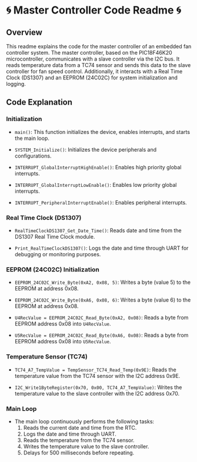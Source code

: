 # 🌀 Master Controller Code Readme 🌀

## Overview
This readme explains the code for the master controller of an embedded fan controller system. The master controller, based on the PIC18F46K20 microcontroller, communicates with a slave controller via the I2C bus. It reads temperature data from a TC74 sensor and sends this data to the slave controller for fan speed control. Additionally, it interacts with a Real Time Clock (DS1307) and an EEPROM (24C02C) for system initialization and logging.

## Code Explanation
### Initialization
- `main()`: This function initializes the device, enables interrupts, and starts the main loop.
  
- `SYSTEM_Initialize()`: Initializes the device peripherals and configurations.
  
- `INTERRUPT_GlobalInterruptHighEnable()`: Enables high priority global interrupts.
  
- `INTERRUPT_GlobalInterruptLowEnable()`: Enables low priority global interrupts.
  
- `INTERRUPT_PeripheralInterruptEnable()`: Enables peripheral interrupts.

### Real Time Clock (DS1307)
- `RealTimeClockDS1307_Get_Date_Time()`: Reads date and time from the DS1307 Real Time Clock module.
  
- `Print_RealTimeClockDS1307()`: Logs the date and time through UART for debugging or monitoring purposes.

### EEPROM (24C02C) Initialization
- `EEPROM_24C02C_Write_Byte(0xA2, 0x08, 5)`: Writes a byte (value 5) to the EEPROM at address 0x08.
  
- `EEPROM_24C02C_Write_Byte(0xA6, 0x08, 6)`: Writes a byte (value 6) to the EEPROM at address 0x08.
  
- `U4RecValue = EEPROM_24C02C_Read_Byte(0xA2, 0x08)`: Reads a byte from EEPROM address 0x08 into `U4RecValue`.
  
- `U5RecValue = EEPROM_24C02C_Read_Byte(0xA6, 0x08)`: Reads a byte from EEPROM address 0x08 into `U5RecValue`.

### Temperature Sensor (TC74)
- `TC74_A7_TempValue = TempSensor_TC74_Read_Temp(0x9E)`: Reads the temperature value from the TC74 sensor with the I2C address 0x9E.
  
- `I2C_Write1ByteRegister(0x70, 0x00, TC74_A7_TempValue)`: Writes the temperature value to the slave controller with the I2C address 0x70.

### Main Loop
- The main loop continuously performs the following tasks:
  1. Reads the current date and time from the RTC.
  2. Logs the date and time through UART.
  3. Reads the temperature from the TC74 sensor.
  4. Writes the temperature value to the slave controller.
  5. Delays for 500 milliseconds before repeating.
  
